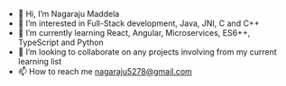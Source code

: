 - 👋 Hi, I’m Nagaraju Maddela
- 👀 I’m interested in Full-Stack development, Java, JNI, C and C++
- 🌱 I’m currently learning React, Angular, Microservices, ES6++, TypeScript and Python
- 💞️ I’m looking to collaborate on any projects involving from my current learning list
- 📫 How to reach me nagaraju5278@gmail.com

<!---
nagaraju5278/nagaraju5278 is a ✨ special ✨ repository because its `README.md` (this file) appears on your GitHub profile.
You can click the Preview link to take a look at your changes.
--->
